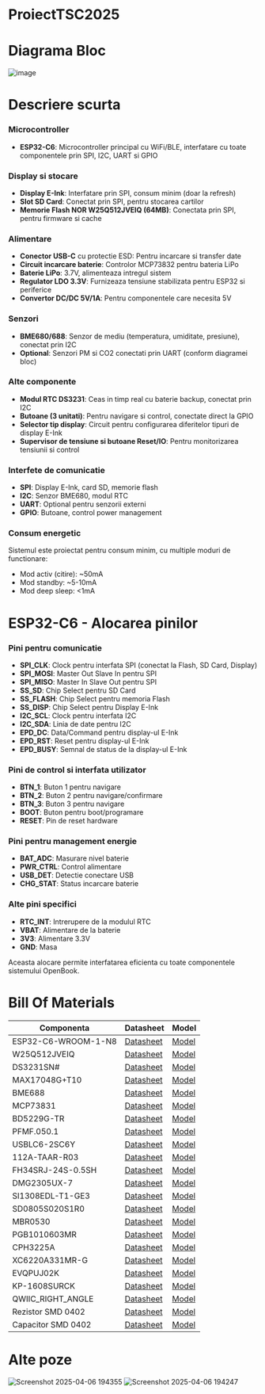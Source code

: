 # ProiectTSC2025

# Diagrama Bloc

![image](https://github.com/user-attachments/assets/395cf2fa-9804-4bfd-8931-e923f9c445ed)

# Descriere scurta

### Microcontroller
- **ESP32-C6**: Microcontroller principal cu WiFi/BLE, interfatare cu toate componentele prin SPI, I2C, UART si GPIO

### Display si stocare
- **Display E-Ink**: Interfatare prin SPI, consum minim (doar la refresh)
- **Slot SD Card**: Conectat prin SPI, pentru stocarea cartilor
- **Memorie Flash NOR W25Q512JVEIQ (64MB)**: Conectata prin SPI, pentru firmware si cache

### Alimentare
- **Conector USB-C** cu protectie ESD: Pentru incarcare si transfer date
- **Circuit incarcare baterie**: Controlor MCP73832 pentru bateria LiPo
- **Baterie LiPo**: 3.7V, alimenteaza intregul sistem
- **Regulator LDO 3.3V**: Furnizeaza tensiune stabilizata pentru ESP32 si periferice
- **Convertor DC/DC 5V/1A**: Pentru componentele care necesita 5V

### Senzori
- **BME680/688**: Senzor de mediu (temperatura, umiditate, presiune), conectat prin I2C
- **Optional**: Senzori PM si CO2 conectati prin UART (conform diagramei bloc)

### Alte componente
- **Modul RTC DS3231**: Ceas in timp real cu baterie backup, conectat prin I2C
- **Butoane (3 unitati)**: Pentru navigare si control, conectate direct la GPIO
- **Selector tip display**: Circuit pentru configurarea diferitelor tipuri de display E-Ink
- **Supervisor de tensiune si butoane Reset/IO**: Pentru monitorizarea tensiunii si control

### Interfete de comunicatie
- **SPI**: Display E-Ink, card SD, memorie flash
- **I2C**: Senzor BME680, modul RTC
- **UART**: Optional pentru senzorii externi
- **GPIO**: Butoane, control power management

### Consum energetic
Sistemul este proiectat pentru consum minim, cu multiple moduri de functionare:
- Mod activ (citire): ~50mA
- Mod standby: ~5-10mA
- Mod deep sleep: <1mA

# ESP32-C6 - Alocarea pinilor

### Pini pentru comunicatie
- **SPI_CLK**: Clock pentru interfata SPI (conectat la Flash, SD Card, Display)
- **SPI_MOSI**: Master Out Slave In pentru SPI
- **SPI_MISO**: Master In Slave Out pentru SPI
- **SS_SD**: Chip Select pentru SD Card
- **SS_FLASH**: Chip Select pentru memoria Flash
- **SS_DISP**: Chip Select pentru Display E-Ink
- **I2C_SCL**: Clock pentru interfata I2C
- **I2C_SDA**: Linia de date pentru I2C
- **EPD_DC**: Data/Command pentru display-ul E-Ink
- **EPD_RST**: Reset pentru display-ul E-Ink
- **EPD_BUSY**: Semnal de status de la display-ul E-Ink

### Pini de control si interfata utilizator
- **BTN_1**: Buton 1 pentru navigare
- **BTN_2**: Buton 2 pentru navigare/confirmare
- **BTN_3**: Buton 3 pentru navigare
- **BOOT**: Buton pentru boot/programare
- **RESET**: Pin de reset hardware

### Pini pentru management energie
- **BAT_ADC**: Masurare nivel baterie
- **PWR_CTRL**: Control alimentare
- **USB_DET**: Detectie conectare USB
- **CHG_STAT**: Status incarcare baterie

### Alte pini specifici
- **RTC_INT**: Intrerupere de la modulul RTC
- **VBAT**: Alimentare de la baterie
- **3V3**: Alimentare 3.3V
- **GND**: Masa

Aceasta alocare permite interfatarea eficienta cu toate componentele sistemului OpenBook.

# Bill Of Materials

| Componenta | Datasheet| Model |
|-----------|---------------|----------------|
| ESP32-C6-WROOM-1-N8 | [Datasheet](https://www.espressif.com/sites/default/files/documentation/esp32-c6_datasheet_en.pdf) | [Model](https://www.snapeda.com/parts/ESP32-C6-WROOM-1-N8/Espressif+Systems/view-part/?ref=eda) |
| W25Q512JVEIQ | [Datasheet](https://www.winbond.com/resource-files/W25Q512JV%20RevI%2005132020%20Plus.pdf) | [Model](https://www.snapeda.com/parts/W25Q512JVEIQ/Winbond+Electronics/view-part/?ref=eda) |
| DS3231SN# | [Datasheet](https://datasheets.maximintegrated.com/en/ds/DS3231.pdf) | [Model](https://www.snapeda.com/parts/DS3231SN%23/Analog+Devices/view-part/?ref=eda) |
| MAX17048G+T10 | [Datasheet](https://datasheets.maximintegrated.com/en/ds/MAX17048-MAX17049.pdf) | [Model](https://www.snapeda.com/parts/MAX17048G+T10/Analog+Devices/view-part/?ref=eda) |
| BME688 | [Datasheet](https://www.bosch-sensortec.com/media/boschsensortec/downloads/datasheets/bst-bme688-ds000.pdf) | [Model](https://www.snapeda.com/parts/BME680/Bosch/view-part/?welcome=home) |
| MCP73831 | [Datasheet](https://ww1.microchip.com/downloads/en/DeviceDoc/20001984g.pdf) | [Model](https://www.mouser.co.uk/ProductDetail/Microchip-Technology/MCP73831T-5ACI-OT?qs=hH%252BOa0VZEiAcgAcEkuamXg%3D%3D) |
| BD5229G-TR | [Datasheet](https://fscdn.rohm.com/en/products/databook/datasheet/ic/power/voltage_detector/bd52xxg-e.pdf) | [Model](https://componentsearchengine.com/part-view/BD5229G-TR/ROHM%20Semiconductor) |
| PFMF.050.1 | [Datasheet](https://cdn.amphenol-cs.com/media/wysiwyg/files/drawing/pfmf.pdf) | [Model](https://www.mouser.com/ProductDetail/Amphenol-FCI/PFMF0501?qs=sGAEpiMZZMulM8LYMF8bxyg6IYwX%252B5CgQVcIoLYkYiM%3D) |
| USBLC6-2SC6Y | [Datasheet](https://www.st.com/resource/en/datasheet/usblc6-2.pdf) | [Model](https://www.snapeda.com/parts/USBLC6-2SC6Y/STMicroelectronics/view-part/?ref=eda) |
| 112A-TAAR-R03 | [Datasheet](https://www.attend.com.tw/sites/default/files/2022-05/112A-TAAR-R03.pdf) | [Model](https://www.mouser.com/ProductDetail/Attend/112A-TAAR-R03?qs=sGAEpiMZZMsg%2By7HCF96QHhTCuZhYGBTHJ9NEpPMzZc%3D) |
| FH34SRJ-24S-0.5SH | [Datasheet](https://www.hirose.com/product/document?clcode=CL0684-0832-7-99&productname=FH34SRJ-24S-0.5SH(99)&series=FH34&documenttype=Catalog&lang=en&documentid=D49681_en) | [Model](https://www.hirose.com/product/p/CL0684-0832-7-99) |
| DMG2305UX-7 | [Datasheet](https://www.diodes.com/assets/Datasheets/DMG2305UX.pdf) | [Model](https://www.diodes.com/part/view/DMG2305UX) |
| SI1308EDL-T1-GE3 | [Datasheet](https://www.vishay.com/docs/68732/si1308edl.pdf) | [Model](https://www.snapeda.com/parts/SI1308EDL-T1-GE3/Vishay+Siliconix/view-part/?ref=snap) |
| SD0805S020S1R0 | [Datasheet](http://datasheets.avx.com/schottky.pdf) | [Model](https://eu.mouser.com/ProductDetail/KYOCERA-AVX/SD0805S020S1R0?qs=jCA%252BPfw4LHbpkAoSnwrdjw%3D%3D) |
| MBR0530 | [Datasheet](https://www.onsemi.com/pdf/datasheet/mbr0520lt1-d.pdf) | [Model](https://www.snapeda.com/parts/MBR0530/Onsemi/view-part/?ref=eda) |
| PGB1010603MR | [Datasheet](https://www.littelfuse.com/media?resourcetype=datasheets&itemid=3d1e98b7-4d37-463c-9380-c56c83b11c3c&filename=littelfuse-pulseguard-pgb1) | [Model](https://www.snapeda.com/parts/PGB1010603MR/Littelfuse/view-part/?ref=eda) |
| CPH3225A | [Datasheet](https://www.sii.co.jp/en/quartz/files/2021/03/CPH3225A_E.pdf) | [Model](https://www.snapeda.com/parts/CPH3225A/Seiko+Instruments/view-part/?ref=eda) |
| XC6220A331MR-G | [Datasheet](https://www.torexsemi.com/file/xc6220/XC6220.pdf) | [Model](https://www.torexsemi.com/products/voltage-regulators/ldo-regulators/xc6220/) |
| EVQPUJ02K | [Datasheet](https://industry.panasonic.com/ww/components/devices/mechanical-components/switches/light-touch-switches/products/evqpuj02k) | [Model](https://industry.panasonic.com/ww/products/industrial-devices/mechanical-components/switches/light-touch-switches/light-touch-switches/evqpuj02k) |
| KP-1608SURCK | [Datasheet](https://www.kingbrightusa.com/images/catalog/SPEC/APHHS1608LSURKCGKC.pdf) | [Model](https://www.snapeda.com/parts/KP-1608SURCK/Kingbright/view-part/?ref=search&t=LED%200603) |
| QWIIC_RIGHT_ANGLE | [Datasheet](https://cdn.sparkfun.com/assets/1/4/d/8/3/Qwiic_Connector_Datasheet.pdf) | [Model](https://www.sparkfun.com/products/14417) |
| Rezistor SMD 0402 | [Datasheet](https://www.yageo.com/en/Product/resistors) | [Model](https://componentsearchengine.com/part-view/R0402%201%25%20100%20K%20(RC0402FR-07100KL)/YAGEO) |
| Capacitor SMD 0402 | [Datasheet](https://www.yageo.com/en/Product/mlcc) | [Model](https://componentsearchengine.com/part-view/CC0402MRX5R5BB106/YAGEO) |

# Alte poze

![Screenshot 2025-04-06 194355](https://github.com/user-attachments/assets/f6a0d3d8-5469-4f42-b72e-c700dec84ab4)
![Screenshot 2025-04-06 194247](https://github.com/user-attachments/assets/bac51ebf-e645-47f2-8099-25c2ea2e21cb)



